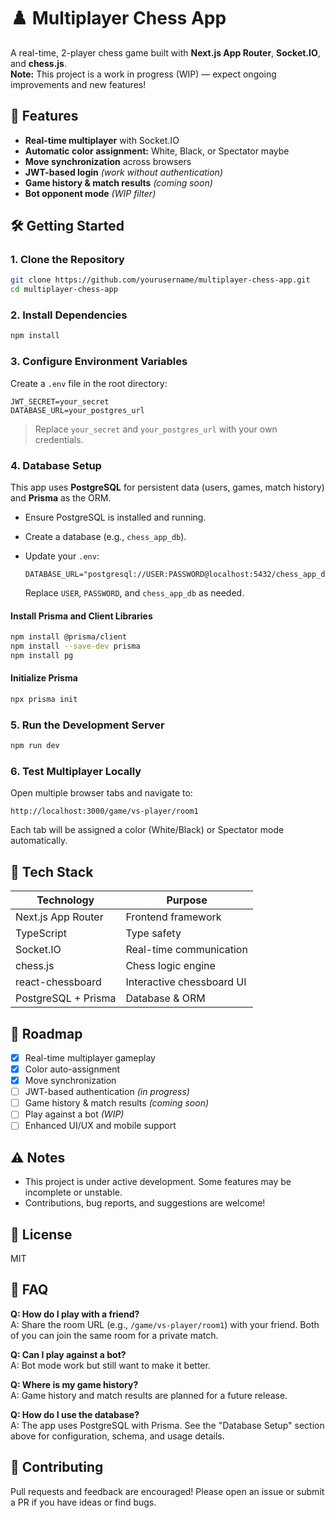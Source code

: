 # ♟️ Multiplayer Chess App

A real-time, 2-player chess game built with **Next.js App Router**, **Socket.IO**, and **chess.js**.  
**Note:** This project is a work in progress (WIP) — expect ongoing improvements and new features!

## 🚀 Features

- **Real-time multiplayer** with Socket.IO
- **Automatic color assignment:** White, Black, or Spectator maybe
- **Move synchronization** across browsers
- **JWT-based login** *(work without authentication)*
- **Game history & match results** *(coming soon)*
- **Bot opponent mode** *(WIP filter)*

## 🛠️ Getting Started

### 1. Clone the Repository

```bash
git clone https://github.com/yourusername/multiplayer-chess-app.git
cd multiplayer-chess-app
```

### 2. Install Dependencies

```bash
npm install
```

### 3. Configure Environment Variables

Create a `.env` file in the root directory:

```
JWT_SECRET=your_secret
DATABASE_URL=your_postgres_url
```

> Replace `your_secret` and `your_postgres_url` with your own credentials.

### 4. Database Setup

This app uses **PostgreSQL** for persistent data (users, games, match history) and **Prisma** as the ORM.

- Ensure PostgreSQL is installed and running.
- Create a database (e.g., `chess_app_db`).
- Update your `.env`:

  ```
  DATABASE_URL="postgresql://USER:PASSWORD@localhost:5432/chess_app_db"
  ```

  Replace `USER`, `PASSWORD`, and `chess_app_db` as needed.

#### Install Prisma and Client Libraries

```bash
npm install @prisma/client
npm install --save-dev prisma
npm install pg
```

#### Initialize Prisma

```bash
npx prisma init
```
### 5. Run the Development Server

```bash
npm run dev
```

### 6. Test Multiplayer Locally

Open multiple browser tabs and navigate to:

```
http://localhost:3000/game/vs-player/room1
```

Each tab will be assigned a color (White/Black) or Spectator mode automatically.

## 🧩 Tech Stack

| Technology         | Purpose                                 |
|--------------------|-----------------------------------------|
| Next.js App Router | Frontend framework                      |
| TypeScript         | Type safety                             |
| Socket.IO          | Real-time communication                 |
| chess.js           | Chess logic engine                      |
| react-chessboard   | Interactive chessboard UI               |
| PostgreSQL + Prisma| Database & ORM                          |

## 📅 Roadmap

- [x] Real-time multiplayer gameplay
- [x] Color auto-assignment
- [x] Move synchronization
- [ ] JWT-based authentication *(in progress)*
- [ ] Game history & match results *(coming soon)*
- [ ] Play against a bot *(WIP)*
- [ ] Enhanced UI/UX and mobile support

## ⚠️ Notes

- This project is under active development. Some features may be incomplete or unstable.
- Contributions, bug reports, and suggestions are welcome!

## 📖 License

MIT

## 🙋 FAQ

**Q: How do I play with a friend?**  
A: Share the room URL (e.g., `/game/vs-player/room1`) with your friend. Both of you can join the same room for a private match.

**Q: Can I play against a bot?**  
A: Bot mode work but still want to make it better.

**Q: Where is my game history?**  
A: Game history and match results are planned for a future release.

**Q: How do I use the database?**  
A: The app uses PostgreSQL with Prisma. See the "Database Setup" section above for configuration, schema, and usage details.

## 🤝 Contributing

Pull requests and feedback are encouraged! Please open an issue or submit a PR if you have ideas or find bugs.

